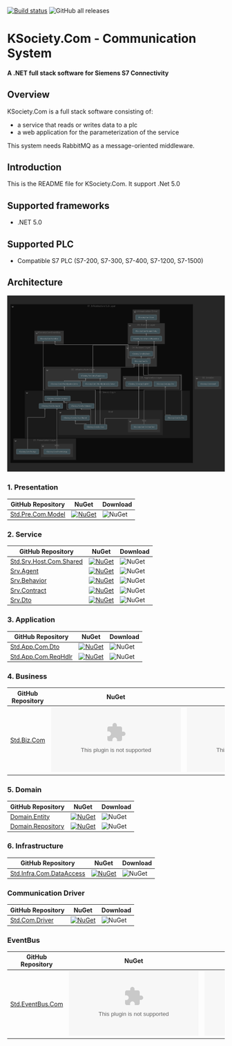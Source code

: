[![Build status](https://ci.appveyor.com/api/projects/status/vw2wblpsxwihbuoo?svg=true)](https://ci.appveyor.com/project/maniglia/ksociety-com)
![GitHub all releases](https://img.shields.io/github/downloads/K-Society/KSociety.Com/total)
# KSociety.Com - Communication System
#### A .NET full stack software for Siemens S7 Connectivity

## Overview

KSociety.Com is a full stack software consisting of:
- a service that reads or writes data to a plc
- a web application for the parameterization of the service

This system needs RabbitMQ as a message-oriented middleware.

## Introduction

This is the README file for KSociety.Com. It support .Net 5.0

## Supported frameworks

+ .NET 5.0

## Supported PLC

+ Compatible S7 PLC (S7-200, S7-300, S7-400, S7-1200, S7-1500)

## Architecture

![Image of Architecture](https://github.com/K-Society/KSociety.Com/blob/experimental/docs/Architecture_view_for_KSociety.Com.png)

### 1. Presentation
| GitHub Repository | NuGet | Download |
| ------------- | ------------- | ------------- |
| [Std.Pre.Com.Model](https://github.com/K-Society/Std.Master.Com/tree/master/Src/01/01/Com/Std.Pre.Com.Model) | [![NuGet](https://img.shields.io/nuget/v/Std.Pre.Com.Model)](https://www.nuget.org/packages/Std.Pre.Com.Model) | ![NuGet](https://img.shields.io/nuget/dt/Std.Pre.Com.Model) |

### 2. Service
| GitHub Repository | NuGet | Download |
| ------------- | ------------- | ------------- |
| [Std.Srv.Host.Com.Shared](https://github.com/K-Society/Std.Master.Com/tree/master/Src/01/02/Host/Com/Std.Srv.Host.Com.Shared) | [![NuGet](https://img.shields.io/nuget/v/Std.Srv.Host.Com.Shared)](https://www.nuget.org/packages/Std.Srv.Host.Com.Shared) | ![NuGet](https://img.shields.io/nuget/dt/Std.Srv.Host.Com.Shared) |
| [Srv.Agent](https://github.com/K-Society/Std.Master.Com/tree/master/Src/01/02/Com/Srv.Agent) | [![NuGet](https://img.shields.io/nuget/v/Srv.Agent)](https://www.nuget.org/packages/Srv.Agent) | ![NuGet](https://img.shields.io/nuget/dt/Srv.Agent) |
| [Srv.Behavior](https://github.com/K-Society/Std.Master.Com/tree/master/Src/01/02/Com/Srv.Behavior) | [![NuGet](https://img.shields.io/nuget/v/Srv.Behavior)](https://www.nuget.org/packages/Srv.Behavior) | ![NuGet](https://img.shields.io/nuget/dt/Srv.Behavior) |
| [Srv.Contract](https://github.com/K-Society/Std.Master.Com/tree/master/Src/01/02/Com/Srv.Contract) | [![NuGet](https://img.shields.io/nuget/v/Srv.Contract)](https://www.nuget.org/packages/Srv.Contract) | ![NuGet](https://img.shields.io/nuget/dt/Srv.Contract) |
| [Srv.Dto](https://github.com/K-Society/Std.Master.Com/tree/master/Src/01/02/Com/Srv.Dto) | [![NuGet](https://img.shields.io/nuget/v/Srv.Dto)](https://www.nuget.org/packages/Srv.Dto) | ![NuGet](https://img.shields.io/nuget/dt/Srv.Dto) |

### 3. Application
| GitHub Repository | NuGet | Download |
| ------------- | ------------- | ------------- |
| [Std.App.Com.Dto](https://github.com/K-Society/Std.Master.Com/tree/master/Src/01/03/Com/Std.App.Com.Dto) | [![NuGet](https://img.shields.io/nuget/v/Std.App.Com.Dto)](https://www.nuget.org/packages/Std.App.Com.Dto) | ![NuGet](https://img.shields.io/nuget/dt/Std.App.Com.Dto) |
| [Std.App.Com.ReqHdlr](https://github.com/K-Society/Std.Master.Com/tree/master/Src/01/03/Com/Std.App.Com.ReqHdlr) | [![NuGet](https://img.shields.io/nuget/v/Std.App.Com.ReqHdlr)](https://www.nuget.org/packages/Std.App.Com.ReqHdlr) | ![NuGet](https://img.shields.io/nuget/dt/Std.App.Com.ReqHdlr) |

### 4. Business
| GitHub Repository | NuGet | Download |
| ------------- | ------------- | ------------- |
| [Std.Biz.Com](https://github.com/K-Society/Std.Master.Com/tree/master/Src/01/04/Com/Std.Biz.Com) | [![NuGet](https://img.shields.io/nuget/v/Std.Biz.Com)](https://www.nuget.org/packages/Std.Biz.Com) | ![NuGet](https://img.shields.io/nuget/dt/Std.Biz.Com) |

### 5. Domain
| GitHub Repository | NuGet | Download |
| ------------- | ------------- | ------------- |
| [Domain.Entity](https://github.com/K-Society/Std.Master.Com/tree/master/Src/01/05/Com/Domain.Entity) | [![NuGet](https://img.shields.io/nuget/v/Domain.Entity)](https://www.nuget.org/packages/Domain.Entity) | ![NuGet](https://img.shields.io/nuget/dt/Domain.Entity) |
| [Domain.Repository](https://github.com/K-Society/Std.Master.Com/tree/master/Src/01/05/Com/Domain.Repository) | [![NuGet](https://img.shields.io/nuget/v/Domain.Repository)](https://www.nuget.org/packages/Domain.Repository) | ![NuGet](https://img.shields.io/nuget/dt/Domain.Repository) |

### 6. Infrastructure
| GitHub Repository | NuGet | Download |
| ------------- | ------------- | ------------- |
| [Std.Infra.Com.DataAccess](https://github.com/K-Society/Std.Master.Com/tree/master/Src/01/06/Com/Std.Infra.Com.DataAccess) | [![NuGet](https://img.shields.io/nuget/v/Std.Infra.Com.DataAccess)](https://www.nuget.org/packages/Std.Infra.Com.DataAccess) | ![NuGet](https://img.shields.io/nuget/dt/Std.Infra.Com.DataAccess) |

### Communication Driver
| GitHub Repository | NuGet | Download |
| ------------- | ------------- | ------------- |
| [Std.Com.Driver](https://github.com/K-Society/Std.Master.Com/tree/master/Src/01/Communication/Std.Com.Driver) | [![NuGet](https://img.shields.io/nuget/v/Std.Com.Driver)](https://www.nuget.org/packages/Std.Com.Driver) | ![NuGet](https://img.shields.io/nuget/dt/Std.Com.Driver) |


### EventBus
| GitHub Repository | NuGet | Download |
| ------------- | ------------- | ------------- |
| [Std.EventBus.Com](https://github.com/K-Society/Std.Master.Com/tree/master/Src/01/StdEventBus/Com/Std.EventBus.Com) | [![NuGet](https://img.shields.io/nuget/v/Std.EventBus.Com)](https://www.nuget.org/packages/Std.EventBus.Com) | ![NuGet](https://img.shields.io/nuget/dt/Std.EventBus.Com) |
